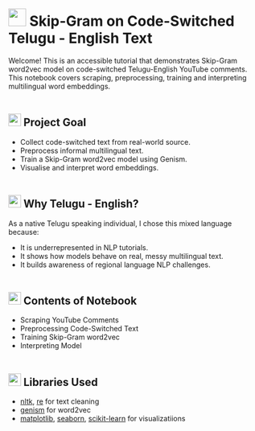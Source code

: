 # <img src = "https://github.com/user-attachments/assets/cd2e7e73-82e6-49cd-81e8-46c32cf56cef" width = "35"/> Skip-Gram on Code-Switched Telugu - English Text

Welcome! This is an accessible tutorial that demonstrates Skip-Gram word2vec model on code-switched Telugu-English YouTube comments. This notebook covers scraping, preprocessing, training and interpreting multilingual word embeddings.
<br></br>
## <img src = "https://github.com/user-attachments/assets/0e9c4101-4396-4c34-9906-8a06bc7f02c1" width = "25"/> Project Goal

- Collect code-switched text from real-world source.
- Preprocess informal multilingual text.
- Train a Skip-Gram word2vec model using Genism.
- Visualise and interpret word embeddings.
<br></br>
## <img src = "https://github.com/user-attachments/assets/f339a6c8-914e-4edb-8a14-3592d8b48b9e" width = "25"/> Why Telugu - English?

As a native Telugu speaking individual, I chose this mixed language because:
- It is underrepresented in NLP tutorials.
- It shows how models behave on real, messy multilingual text.
- It builds awareness of regional language NLP challenges.
<br></br>
## <img src = "https://github.com/user-attachments/assets/e810203b-77aa-410b-9e2f-bfcd3cf8017a" width = "25"/> Contents of Notebook

- Scraping YouTube Comments
- Preprocessing Code-Switched Text
- Training Skip-Gram word2vec
- Interpreting Model
<br></br>
## <img src = "https://github.com/user-attachments/assets/7bebde30-ea8d-445a-94fc-cf9269d9abbe" width = "25"/> Libraries Used

- [nltk](https://pypi.org/project/nltk/), [re](https://docs.python.org/3/library/re.html) for text cleaning
- [genism](https://pypi.org/project/gensim/) for word2vec
- [matplotlib](https://pypi.org/project/matplotlib/), [seaborn](https://pypi.org/project/seaborn/), [scikit-learn](https://pypi.org/project/scikit-learn/) for visualizatiions
